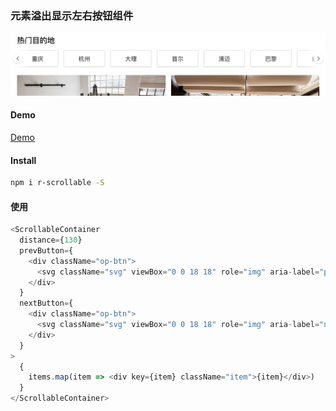 ### 元素溢出显示左右按钮组件

![example picture](https://raw.githubusercontent.com/KELEN/r-scrollable/master/public/scrollable-picture.png)

#### Demo

[Demo](https://KELEN.github.io/r-scrollable/)

#### Install

```bash 
npm i r-scrollable -S
```
#### 使用

```javascript
<ScrollableContainer
  distance={130}
  prevButton={
    <div className="op-btn">
      <svg className="svg" viewBox="0 0 18 18" role="img" aria-label="previous" focusable="false"><path d="m13.7 16.29a1 1 0 1 1 -1.42 1.41l-8-8a1 1 0 0 1 0-1.41l8-8a1 1 0 1 1 1.42 1.41l-7.29 7.29z" fillRule="evenodd"></path></svg>
    </div>
  }
  nextButton={
    <div className="op-btn">
      <svg className="svg" viewBox="0 0 18 18" role="img" aria-label="next" focusable="false"><path d="m4.29 1.71a1 1 0 1 1 1.42-1.41l8 8a1 1 0 0 1 0 1.41l-8 8a1 1 0 1 1 -1.42-1.41l7.29-7.29z" fillRule="evenodd"></path></svg>
    </div>
  }
>
  {
    items.map(item => <div key={item} className="item">{item}</div>)
  }
</ScrollableContainer>
```